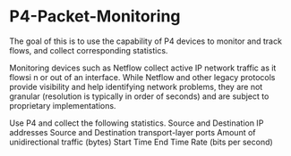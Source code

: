 # P4-Packet-Monitoring
The goal of this is to use the capability of P4 devices to monitor and track flows, and collect corresponding statistics. 
 
 Monitoring devices such as Netflow collect active IP network traffic as it flowsi n or out of an interface. While Netflow and other legacy protocols provide visibility and help 
 identifying network problems, they are not granular (resolution is typically in order of seconds) and are subject to proprietary implementations.
 
 Use P4 and collect the following statistics. 
 Source and Destination IP addresses
 Source and Destination transport-layer ports
 Amount of unidirectional traffic (bytes)
 Start Time
 End Time
 Rate (bits per second)
 
